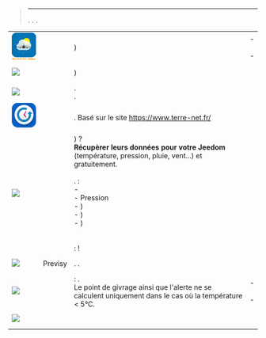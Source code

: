 
# 


>****
>. . .
> [](https://market.jeedom.com/index.php?v=d&p=market&type=plugin&categorie=weather) 


| | | | |
|--- | --- | --- | ---|
|<img src="Metar_infos/Metar_infos_icon.png" class="pluginLogo" width="100" />||)|[](https://www.carle.fr/plugin-metar-taf-infos/4-documentation.html) - [](https://www.carle.fr/plugin-metar-taf-infos/4-documentation.html)<br/>[](https://market.jeedom.com/index.php?v=d&p=market_display&id=2342)<br/>[](https://www.carle.fr/plugin-metar-taf-infos/3-changelog.html) - [](https://www.carle.fr/plugin-metar-taf-infos/3-changelog.html)|
|<img src="baro/baro_icon.png" class="pluginLogo" width="100" />||)|[](https://odolc.github.io/Baro/es_ES/)<br/>[](https://market.jeedom.com/index.php?v=d&p=market_display&id=2405)<br/>[](https://odolc.github.io/Baro/es_ES/changelog)|
|<img src="designImgSwitch/designImgSwitch_icon.png" class="pluginLogo" width="100" />||.<br/>.|[](https://mips2648.github.io/jeedom-plugins-docs/designImgSwitch/es_ES/)<br/>[](https://market.jeedom.com/index.php?v=d&p=market_display&id=3819)<br/>[](https://mips2648.github.io/jeedom-plugins-docs/designImgSwitch/es_ES/changelog)|
|<img src="historiqueMeteo/historiqueMeteo_icon.png" class="pluginLogo" width="100" />||. Basé sur le site https://www.terre-net.fr/|[](https://github.com/jeedomBox/plugin_historiqueMeteo/tree/master/docs/es_ES/index.md)<br/>[](https://market.jeedom.com/index.php?v=d&p=market_display&id=4358)<br/>[](https://github.com/jeedomBox/plugin_historiqueMeteo/tree/master/docs/es_ES/changelog.md)|
|<img src="netatmoPublicData/netatmoPublicData_icon.png" class="pluginLogo" width="100" />|| ) ? <br><strong>Récupèrer leurs données pour votre Jeedom</strong> (température, pression, pluie, vent...) et gratuitement. <br><br>.   :<br>- <br>- Pression<br>- )<br>- )<br>-  )<br><br><br> :  !|[](https://jim005.github.io/jeedom-netatmoPublicData/es_ES/)<br/>[](https://market.jeedom.com/index.php?v=d&p=market_display&id=4008)<br/>[](https://jim005.github.io/jeedom-netatmoPublicData/es_ES/changelog)|
|<img src="previsy/previsy_icon.png" class="pluginLogo" width="100" />|Previsy|. .|[](https://ynats.github.io/jeedom-plugin-previsy/es_ES/)<br/>[](https://market.jeedom.com/index.php?v=d&p=market_display&id=4016)<br/>[](https://ynats.github.io/jeedom-plugin-previsy/es_ES/changelog)|
|<img src="rosee/rosee_icon.png" class="pluginLogo" width="100" />|| : . <BR/>Le point de givrage ainsi que l'alerte ne se calculent uniquement dans le cas où la température < 5°C. <BR />|[](https://jealg.github.io/documentation/plugin-rosee/es_ES/) - [](https://jealg.github.io/documentation/plugin-rosee/es_ES/)<br/>[](https://market.jeedom.com/index.php?v=d&p=market_display&id=1653)<br/>[](https://jealg.github.io/documentation/plugin-rosee/es_ES/changelog) - [](https://jealg.github.io/documentation/plugin-rosee/es_ES/changelog)|
|<img src="temperature/temperature_icon.png" class="pluginLogo" width="100" />|||[](https://odolc.github.io/Temperature/es_ES/)<br/>[](https://market.jeedom.com/index.php?v=d&p=market_display&id=2778)<br/>[](https://odolc.github.io/Temperature/es_ES/changelog)|
